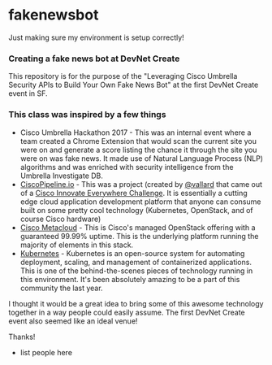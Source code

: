 # fakenewsbot

Just making sure my environment is setup correctly!

### Creating a fake news bot at DevNet Create
This repository is for the purpose of the "Leveraging Cisco Umbrella Security APIs to Build Your Own Fake News Bot" at the first DevNet Create event in SF.

### This class was inspired by a few things
* Cisco Umbrella Hackathon 2017 - This was an internal event where a team created a Chrome Extension that would scan the current site you were on and generate a score listing the chance it through the site you were on was fake news. It made use of Natural Language Process (NLP) algorithms and was enriched with security intelligence from the Umbrella Investigate DB. 
* [CiscoPipeline.io](http://www.ciscopipeline.io) - This was a project (created by [@vallard](http://www.twitter.com/vallard) that came out of a [Cisco Innovate Everywhere Challenge](https://newsroom.cisco.com/documents/10157/14740/790057-WhitePaper-060816-FINAL.pdf). It is essentially a cutting edge cloud application development platform that anyone can consume built on some pretty cool technology (Kubernetes, OpenStack, and of course Cisco hardware)
* [Cisco Metacloud](http://www.cisco.com/go/metacloud) - This is Cisco's managed OpenStack offering with a guaranteed 99.99% uptime. This is the underlying platform running the majority of elements in this stack.
* [Kubernetes](http://www.kubernetes.io) - Kubernetes is an open-source system for automating deployment, scaling, and management of containerized applications. This is one of the behind-the-scenes pieces of technology running in this environment. It's been absolutely amazing to be a part of this community the last year.

I thought it would be a great idea to bring some of this awesome technology together in a way people could easily assume. The first DevNet Create event also seemed like an ideal venue!

Thanks!
- list people here  